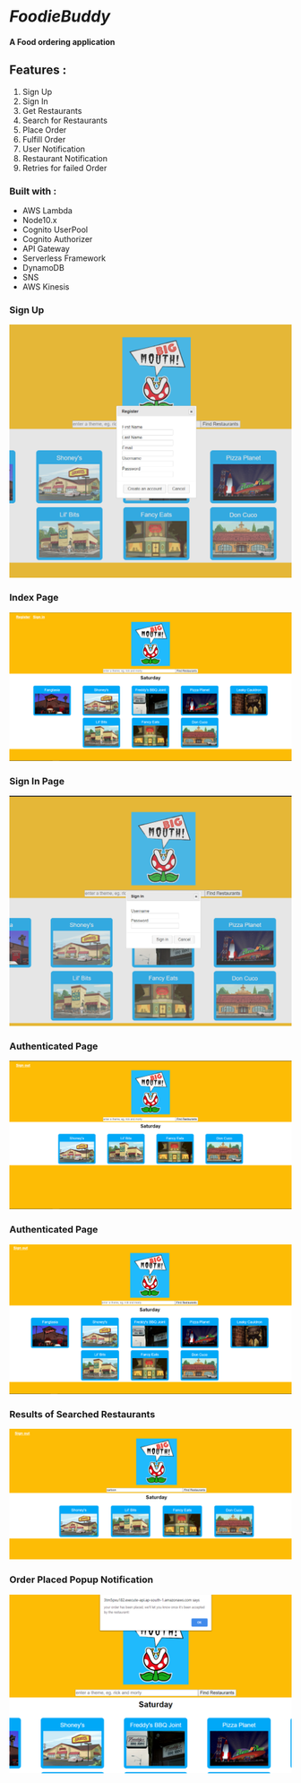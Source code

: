 # *FoodieBuddy*
#### A Food ordering application
## Features :
  1. Sign Up
  2. Sign In
  3. Get Restaurants
  4. Search for Restaurants
  5. Place Order
  6. Fulfill Order
  7. User Notification
  8. Restaurant Notification
  9. Retries for failed Order

### Built with :
   * AWS Lambda
   * Node10.x
   * Cognito UserPool
   * Cognito Authorizer
   * API Gateway
   * Serverless Framework
   * DynamoDB
   * SNS
   * AWS Kinesis
  
   ### Sign Up
  ![Sign Up](/Images/RegisterUser.png)

   ### Index Page
  ![Index Page](/Images/GetIndex.png)

   ### Sign In Page
  ![SignIn](/Images/SignIn.png)

   ### Authenticated Page
  ![SignOut](/Images/SignOut.png)
  
  ### Authenticated Page
  
  ![SignedInAuthenticated](/Images/SignedInAuthenticated.png)
  
  ### Results of Searched Restaurants
  ![SearchRestaurants](/Images/SearchRestaurants.png)
  
  ### Order Placed Popup Notification
  ![OrderPlaced](/Images/OrderPlaced.png)
  
